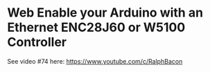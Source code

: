 # Web Enable your Arduino with an Ethernet ENC28J60 or W5100 Controller
See video #74 here: https://www.youtube.com/c/RalphBacon

